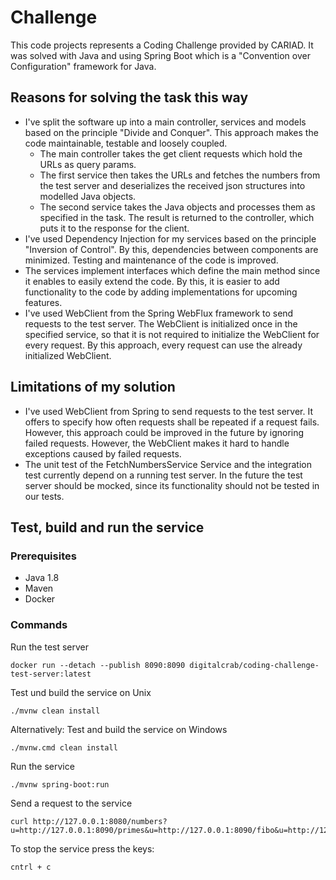 # Challenge
This code projects represents a Coding Challenge provided by CARIAD. 
It was solved with Java and using Spring Boot which is a "Convention over
Configuration" framework for Java.

## Reasons for solving the task this way
- I've split the software up into a main controller, services and models based on the principle "Divide and Conquer". 
  This approach makes the code maintainable, testable and loosely coupled.
    - The main controller takes the get client requests which hold the URLs as query params.
    - The first service then takes the URLs and fetches the numbers from the test server and deserializes the received
      json structures into modelled Java objects.
    - The second service takes the Java objects and processes them as specified in the task. The result is returned to 
      the controller, which puts it to the response for the client.
- I've used Dependency Injection for my services based on the principle "Inversion of Control". By this, dependencies 
  between components are minimized. Testing and maintenance of the code is improved.
- The services implement interfaces which define the main method since it enables to easily  extend the code. By this, 
  it is easier to add functionality to the code by adding implementations for upcoming features.
- I've used WebClient from the Spring WebFlux framework to send requests to the test server. The WebClient is 
  initialized once in the specified service, so that it is not required to initialize the WebClient for every request.
  By this approach, every request can use the already initialized WebClient.

## Limitations of my solution
- I've used WebClient from Spring to send requests to the test server. It offers to specify how often requests shall
  be repeated if a request fails. However, this approach could be improved in the future by ignoring failed requests.
  However, the WebClient makes it hard to handle exceptions caused by failed requests.
- The unit test of the FetchNumbersService Service and the integration test currently depend on a running test server. 
  In the future the test server should be mocked, since its functionality should not be tested in our tests.

## Test, build and run the service
### Prerequisites
- Java 1.8
- Maven
- Docker

### Commands
Run the test server
```
docker run --detach --publish 8090:8090 digitalcrab/coding-challenge-test-server:latest
```
Test und build the service on Unix
```
./mvnw clean install
```
Alternatively: Test and build the service on Windows
```
./mvnw.cmd clean install
```
Run the service
```
./mvnw spring-boot:run
```
Send a request to the service
```
curl http://127.0.0.1:8080/numbers?u=http://127.0.0.1:8090/primes&u=http://127.0.0.1:8090/fibo&u=http://127.0.0.1:8090/rand
```
To stop the service press the keys:
```
cntrl + c
```